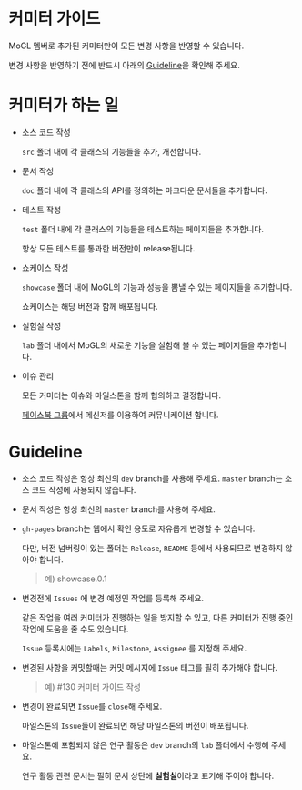 
# 커미터 가이드

MoGL 멤버로 추가된 커미터만이 모든 변경 사항을 반영할 수 있습니다.

변경 사항을 반영하기 전에 반드시 아래의 [Guideline](#guideline)을 확인해 주세요.

# 커미터가 하는 일

* 소스 코드 작성

    `src` 폴더 내에 각 클래스의 기능들을 추가, 개선합니다.

* 문서 작성

    `doc` 폴더 내에 각 클래스의 API를 정의하는 마크다운 문서들을 추가합니다.

* 테스트 작성

    `test` 폴더 내에 각 클래스의 기능들을 테스트하는 페이지들을 추가합니다.

    항상 모든 테스트를 통과한 버전만이 release됩니다.

* 쇼케이스 작성

    `showcase` 폴더 내에 MoGL의 기능과 성능을 뽐낼 수 있는 페이지들을 추가합니다.

     쇼케이스는 해당 버전과 함께 배포됩니다.

 * 실험실 작성

     `lab` 폴더 내에서 MoGL의 새로운 기능을 실험해 볼 수 있는 페이지들을 추가합니다.

* 이슈 관리

    모든 커미터는 이슈와 마일스톤을 함께 협의하고 결정합니다.

    [페이스북 그룹](https://www.facebook.com/groups/MObilewebGL/)에서 메신저를 이용하여 커뮤니케이션 합니다.

# Guideline

* 소스 코드 작성은 항상 최신의 `dev` branch를 사용해 주세요. `master` branch는 소스 코드 작성에 사용되지 않습니다.

* 문서 작성은 항상 최신의 `master` branch를 사용해 주세요.

* `gh-pages` branch는 웹에서 확인 용도로 자유롭게 변경할 수 있습니다.

    다만, 버전 넘버링이 있는 폴더는 `Release`, `README` 등에서 사용되므로 변경하지 않아야 합니다.
    
    > 예) showcase.0.1

* 변경전에 `Issues` 에 변경 예정인 작업를 등록해 주세요.
    
    같은 작업을 여러 커미터가 진행하는 일을 방지할 수 있고, 다른 커미터가 진행 중인 작업에 도움을 줄 수도 있습니다.
    
    `Issue` 등록시에는 `Labels`, `Milestone`, `Assignee` 를 지정해 주세요.

* 변경된 사항을 커밋할때는 커밋 메시지에 `Issue` 태그를 필히 추가해야 합니다.

     > 예) #130 커미터 가이드 작성

* 변경이 완료되면 `Issue`를 `close`해 주세요.

    마일스톤의 `Issue`들이 완료되면 해당 마일스톤의 버전이 배포됩니다.

* 마일스톤에 포함되지 않은 연구 활동은 `dev` branch의 `lab` 폴더에서 수행해 주세요.

    연구 활동 관련 문서는 필히 문서 상단에 **실험실**이라고 표기해 주어야 합니다.
